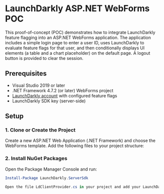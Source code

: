 # LaunchDarkly ASP.NET WebForms POC

This proof-of-concept (POC) demonstrates how to integrate LaunchDarkly feature flagging into an ASP.NET WebForms application. The application includes a simple login page to enter a user ID, uses LaunchDarkly to evaluate feature flags for that user, and then conditionally displays UI elements (a table and a chart placeholder) on the default page. A logout button is provided to clear the session.

## Prerequisites

- Visual Studio 2019 or later
- .NET Framework 4.7.2 (or later) WebForms project
- [LaunchDarkly account](https://launchdarkly.com/) with configured feature flags
- LaunchDarkly SDK key (server-side)

## Setup

### 1. Clone or Create the Project

Create a new ASP.NET Web Application (.NET Framework) and choose the WebForms template. Add the following files to your project structure:


### 2. Install NuGet Packages

Open the Package Manager Console and run:

```powershell
Install-Package LaunchDarkly.ServerSdk

Open the file LdClientProvider.cs in your project and add your LaunchDarkly SDK key:  

